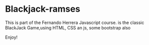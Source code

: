 # Blackjack-ramses
This is part of the Fernando Herrera Javascript course.
is the classic BlackJack Game,using HTML, CSS an js, some bootstrap also

Enjoy!
